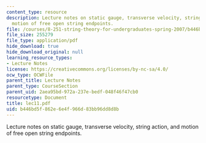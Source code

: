 ```yaml
---
content_type: resource
description: Lecture notes on static gauge, transverse velocity, string action, and
  motion of free open string endpoints.
file: /courses/8-251-string-theory-for-undergraduates-spring-2007/b446bd5f862e6e4f966d83bb96dd8d8b_lec11.pdf
file_size: 255279
file_type: application/pdf
hide_download: true
hide_download_original: null
learning_resource_types:
- Lecture Notes
license: https://creativecommons.org/licenses/by-nc-sa/4.0/
ocw_type: OCWFile
parent_title: Lecture Notes
parent_type: CourseSection
parent_uid: 2aea95bd-972a-237e-bedf-048f46f47cb0
resourcetype: Document
title: lec11.pdf
uid: b446bd5f-862e-6e4f-966d-83bb96dd8d8b
---
```

Lecture notes on static gauge, transverse velocity, string action, and motion of free open string endpoints.
